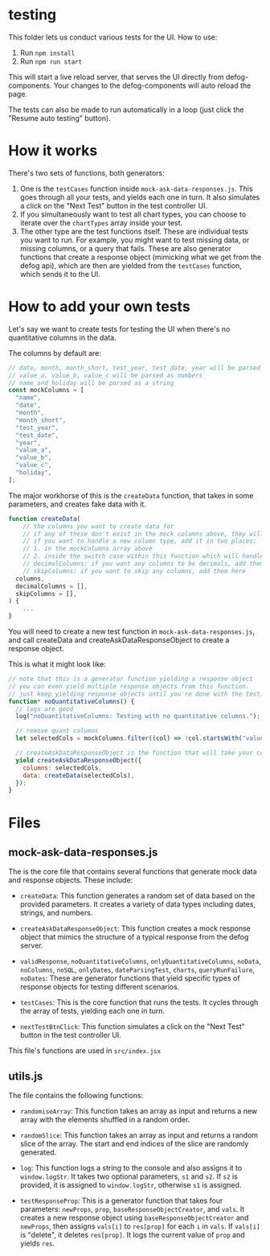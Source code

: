# testing

This folder lets us conduct various tests for the UI. How to use:

1. Run `npm install`
2. Run `npm run start`

This will start a live reload server, that serves the UI directly from defog-components. Your changes to the defog-components will auto reload the page.

The tests can also be made to run automatically in a loop (just click the "Resume auto testing" button).

# How it works

There's two sets of functions, both generators:

1. One is the `testCases` function inside `mock-ask-data-responses.js`. This goes through all your tests, and yields each one in turn. It also simulates a click on the "Next Test" button in the test controller UI.
2. If you simultaneously want to test all chart types, you can choose to iterate over the `chartTypes` array inside your test.
3. The other type are the test functions itself. These are individual tests you want to run. For example, you might want to test missing data, or missing columns, or a query that fails. These are also generator functions that create a response object (mimicking what we get from the defog api), which are then are yielded from the `testCases` function, which sends it to the UI.

# How to add your own tests

Let's say we want to create tests for testing the UI when there's no quantitative columns in the data.

The columns by default are:

```js
// date, month, month_short, test_year, test_date, year will be parsed as dates
// value_a, value_b, value_c will be parsed as numbers
// name and holiday will be parsed as a string
const mockColumns = [
  "name",
  "date",
  "month",
  "month_short",
  "test_year",
  "test_date",
  "year",
  "value_a",
  "value_b",
  "value_c",
  "holiday",
];
```

The major workhorse of this is the `createData` function, that takes in some parameters, and creates fake data with it.

```js
function createData(
    // the columns you want to create data for
    // if any of these don't exist in the mock columns above, they will be created with data type numbers
    // if you want to handle a new column type, add it in two places:
    // 1. in the mockColumns array above
    // 2. inside the switch case within this function which will handle your new column
    // decimalColumns: if you want any columns to be decimals, add them here
    // skipColumns: if you want to skip any columns, add them here
  columns,
  decimalColumns = [],
  skipColumns = [],
) {
    ...
}
```

You will need to create a new test function in `mock-ask-data-responses.js`, and call createData and createAskDataResponseObject to create a response object.

This is what it might look like:

```js
// note that this is a generator function yielding a response object
// you can even yield multiple response objects from this function.
// just keep yielding response objects until you're done with the test.
function* noQuantitativeColumns() {
  // logs are good
  log("noQuantitativeColumns: Testing with no quantitative columns.");

  // remove quant columns
  let selectedCols = mockColumns.filter((col) => !col.startsWith("value"));

  // createAskDataResponseObject is the function that will take your columns and data, and create a response object mimicking what we get from the defog server.
  yield createAskDataResponseObject({
    columns: selectedCols,
    data: createData(selectedCols),
  });
}
```

# Files

## mock-ask-data-responses.js

The is the core file that contains several functions that generate mock data and response objects. These include:

- `createData`: This function generates a random set of data based on the provided parameters. It creates a variety of data types including dates, strings, and numbers.

- `createAskDataResponseObject`: This function creates a mock response object that mimics the structure of a typical response from the defog server.

- `validResponse`, `noQuantitativeColumns`, `onlyQuantitativeColumns`, `noData`, `noColumns`, `noSQL`, `onlyDates`, `dateParsingTest`, `charts`, `queryRunFailure`, `noDates`: These are generator functions that yield specific types of response objects for testing different scenarios.

- `testCases`: This is the core function that runs the tests. It cycles through the array of tests, yielding each one in turn.

- `nextTestBtnClick`: This function simulates a click on the "Next Test" button in the test controller UI.

This file's functions are used in `src/index.jsx`

## utils.js

The file contains the following functions:

- `randomiseArray`: This function takes an array as input and returns a new array with the elements shuffled in a random order.

- `randomSlice`: This function takes an array as input and returns a random slice of the array. The start and end indices of the slice are randomly generated.

- `log`: This function logs a string to the console and also assigns it to `window.logStr`. It takes two optional parameters, `s1` and `s2`. If `s2` is provided, it is assigned to `window.logStr`, otherwise `s1` is assigned.

- `testResponseProp`: This is a generator function that takes four parameters: `newProps`, `prop`, `baseResponseObjectCreator`, and `vals`. It creates a new response object using `baseResponseObjectCreator` and `newProps`, then assigns `vals[i]` to `res[prop]` for each `i` in `vals`. If `vals[i]` is "delete", it deletes `res[prop]`. It logs the current value of `prop` and yields `res`.
